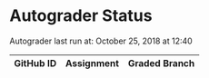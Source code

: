 # Autograder Status
Autograder last run at: October 25, 2018 at 12:40

| GitHub ID | Assignment | Graded Branch |
|-----------|------------|---------------|
